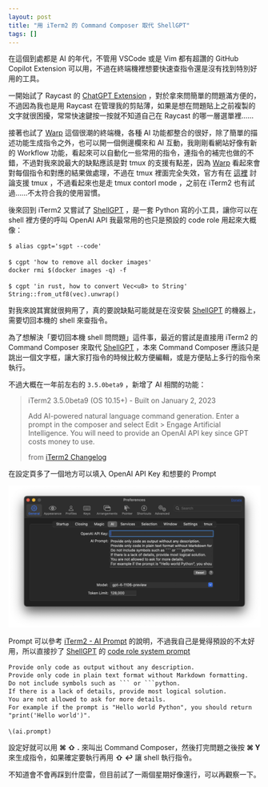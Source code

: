 ```yaml
---
layout: post
title: "用 iTerm2 的 Command Composer 取代 ShellGPT"
tags: []
---
```


在這個到處都是 AI 的年代，不管用 VSCode 或是 Vim 都有超讚的 GitHub Copilot Extension 可以用，不過在終端機裡想要快速查指令還是沒有找到特別好用的工具。

一開始試了 Raycast 的 [ChatGPT Extension](https://www.raycast.com/abielzulio/chatgpt) ，對於拿來問簡單的問題滿方便的，不過因為我也是用 Raycast 在管理我的剪貼薄，如果是想在問題貼上之前複製的文字就很困擾，常常快速鍵按一按就不知道自己在 Raycast 的哪一層選單裡……

接著也試了 [Warp][] 這個很潮的終端機，各種 AI 功能都整合的很好，除了簡單的描述功能生成指令之外，也可以開一個側邊欄來和 AI 互動，我剛剛看網站好像有新的 Workflow 功能，看起來可以自動化一些常用的指令，連指令的補完也做的不錯，不過對我來說最大的缺點應該是對 tmux 的支援有點差，因為 [Warp][] 看起來會對每個指令和對應的結果做處理，不過在 tmux 裡面完全失效，官方有在 [這裡](https://github.com/warpdotdev/Warp/discussions/501) 討論支援 tmux ，不過看起來也是走 tmux contorl mode ，之前在 iTerm2 也有試過……不太符合我的使用習慣。

後來回到 iTerm2 又嘗試了 [ShellGPT][] ，是一套 Python 寫的小工具，讓你可以在 shell 裡方便的呼叫 OpenAI API 我最常用的也只是預設的 code role 用起來大概像：

```console
$ alias cgpt='sgpt --code'

$ cgpt 'how to remove all docker images'
docker rmi $(docker images -q) -f

$ cgpt 'in rust, how to convert Vec<u8> to String'
String::from_utf8(vec).unwrap()
```

對我來說其實就很夠用了，真的要說缺點可能就是在沒安裝 [ShellGPT] 的機器上，需要切回本機的 shell 來查指令。

為了想解決「要切回本機 shell 問問題」這件事，最近的嘗試是直接用 iTerm2 的 Command Composer 來取代 [ShellGPT][] ，本來 Command Composer 應該只是跳出一個文字框，讓大家打指令的時候比較方便編輯，或是方便貼上多行的指令來執行。

不過大概在一年前左右的 `3.5.0beta9` ，新增了 AI 相關的功能：

> iTerm2 3.5.0beta9 (OS 10.15+) - Built on January 2, 2023
>
> Add AI-powered natural language command
> generation. Enter a prompt in the composer and
> select Edit > Engage Artificial Intelligence.
> You will need to provide an OpenAI API key since
> GPT costs money to use.
>
> from [iTerm2 Changelog](https://iterm2.com/downloads.html)

在設定頁多了一個地方可以填入 OpenAI API Key 和想要的 Prompt

![](/assets/images/2024-02-27/iterm2-ai-settings.png)

Prompt 可以參考 [iTerm2 - AI Prompt](https://gitlab.com/gnachman/iterm2/-/wikis/AI-Prompt) 的說明，不過我自己是覺得預設的不太好用，所以直接抄了 [ShellGPT][] 的 [code role system prompt](https://github.com/TheR1D/shell_gpt/blob/d86d04c/sgpt/role.py#L30-L35)

```text
Provide only code as output without any description.
Provide only code in plain text format without Markdown formatting.
Do not include symbols such as ``` or ```python.
If there is a lack of details, provide most logical solution.
You are not allowed to ask for more details.
For example if the prompt is "Hello world Python", you should return "print('Hello world')".

\(ai.prompt)
```

設定好就可以用 **⌘ ⇧ .** 來叫出 Command Composer，然後打完問題之後按 **⌘ Y** 來生成指令，如果確定要執行再用 **⇧ ↩** 讓 shell 執行指令。

不知道會不會再踩到什麼雷，但目前試了一兩個星期好像還行，可以再觀察一下。

[Warp]: https://www.warp.dev
[ShellGPT]: https://github.com/TheR1D/shell_gpt
